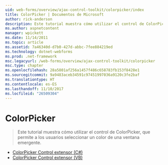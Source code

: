 ```yaml
---
uid: web-forms/overview/ajax-control-toolkit/colorpicker/index
title: ColorPicker | Documentos de Microsoft
author: rick-anderson
description: Este tutorial muestra cómo utilizar el control de ColorPicker, que permite a los usuarios seleccionar un color de una ventana emergente.
ms.author: aspnetcontent
manager: wpickett
ms.date: 11/14/2011
ms.topic: article
ms.assetid: 7a46340d-d7b0-427d-abbc-7fee884219ed
ms.technology: dotnet-webforms
ms.prod: .net-framework
msc.legacyurl: /web-forms/overview/ajax-control-toolkit/colorpicker
msc.type: chapter
ms.openlocfilehash: 28a5801af256a1457f486c658783fb153f8428e1
ms.sourcegitcommit: 9a9483aceb34591c97451997036a9120c3fe2baf
ms.translationtype: HT
ms.contentlocale: es-ES
ms.lasthandoff: 11/10/2017
ms.locfileid: "26509304"
---
```

<a name="colorpicker"></a>ColorPicker
====================
> Este tutorial muestra cómo utilizar el control de ColorPicker, que permite a los usuarios seleccionar un color de una ventana emergente.


- [ColorPicker Control extensor (C#)](using-the-colorpicker-control-extender-cs.md)
- [ColorPicker Control extensor (VB)](using-the-colorpicker-control-extender-vb.md)
